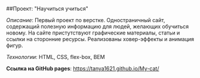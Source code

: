 ##Проект: "Научиться учиться"

_Описание_: Первый проект по верстке. Одностраничный сайт, содержащий полезную информацию для людей, желающих обучиться новому. На сайте пристутствуют графические материалы, статьи и ссылки на сторонние ресурсы. Реализованы ховер-эффекты и анимация фигур.

_Технологии_: HTML, CSS, flex-box, BEM

**Cсылка на GitHub pages**: https://tanya1621.github.io/My-cat/


